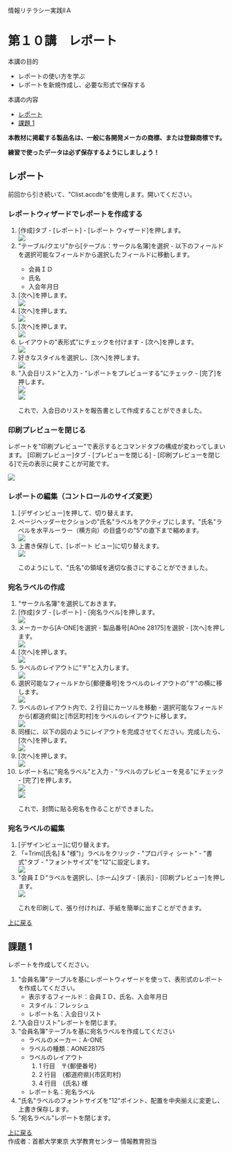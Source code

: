<!DOCTYPE HTML PUBLIC "-//W3C//DTD HTML 4.01 Transitional//EN" "http://www.w3.org/TR/html4/loose.dtd">
<html>
    <head>
        <meta http-equiv="Content-Type" content="text/html; charset=shift_jis">
        <meta http-equiv="Content-Script-Type" content="text/javascript">
        <meta http-equiv="Content-Style-Type" content="text/css">
        <meta http-equiv="imagetoolbar" content="no">
        <meta name="Author" content="FoundationEducationCenter">
        <title>第１０講　レポート</title>
        <link href="../../style/common.css" rel="stylesheet" type="text/css"></head>
    <body>
        <div class="header">情報リテラシー実践ⅡＡ</div>
        <h1>第１０講　レポート</h1>
        <div class="boxtitle">本講の目的</div>
        <div class="box">
            <ul class="1st">
                <li>レポートの使い方を学ぶ</li>
                <li>レポートを新規作成し、必要な形式で保存する</li>
            </ul>
        </div>
        <div class="boxtitle">本講の内容</div>
        <div class="box">
            <ul>
                <li><a href="#1-1">レポート</a></li>
                <li><a href="#1-2">課題 1</a></li>
            </ul>
        </div>
        <div class="notice">
            <p><strong>本教材に掲載する製品名は、一般に各開発メーカの商標、または登録商標です。</strong></p>
        </div>
        <div class="text">
            <p><strong>練習で使ったデータは必ず保存するようにしましょう！</strong></p>
        </div>
        <h2><a name="1-1"></a>レポート</h2>
        <div class="text">
            <p>前回から引き続いて、"Clist.accdb"を使用します。開いてください。</p>
        </div>
        <h3>レポートウィザードでレポートを作成する</h3>
        <div class="text">
            <ol>
                <li>[作成]タブ - [レポート] - [レポート ウィザード]を押します。</li>
                <div class="img"><img src="pic/list1.png"></div>
                <li>"テーブル/クエリ"から[テーブル：サークル名簿]を選択 - 以下のフィールドを選択可能なフィールドから選択したフィールドに移動します。</li>
                <ul>
                    <li>会員ＩＤ</li>
                    <li>氏名</li>
                    <li>入会年月日</li>
                </ul>
                <li>[次へ]を押します。</li>
                <div class="img"><img src="pic/list2.png"></div>
                <li>[次へ]を押します。</li>
                <div class="img"><img src="pic/list3.png"></div>
                <li>[次へ]を押します。</li>
                <div class="img"><img src="pic/list4.png"></div>
                <li>レイアウトの"表形式"にチェックを付けます - [次へ]を押します。</li>
                <div class="img"><img src="pic/list5.png"></div>
                <li>好きなスタイルを選択し、[次へ]を押します。</li>
                <div class="img"><img src="pic/list6.png"></div>
                <li>"入会日リスト"と入力 - "レポートをプレビューする"にチェック - [完了]を押します。</li>
                <div class="img"><img src="pic/list7.png"></div>
                <div class="img"><img src="pic/list8.png"></div>
                <p>これで、入会日のリストを報告書として作成することができました。</p>
            </ol>
        </div>
        <h3>印刷プレビューを閉じる</h3>
        <div class="text">
            <p>レポートを"印刷プレビュー"で表示するとコマンドタブの構成が変わってしまいます。
            [印刷プレビュー]タブ - [プレビューを閉じる] - [印刷プレビューを閉じる]で元の表示に戻すことが可能です。</p>
            <div class="img"><img src="pic/preview.png"></div>
        </div>
        <h3>レポートの編集（コントロールのサイズ変更）</h3>
        <div class="text">
            <ol>
                <li>[デザインビュー]を押して、切り替えます。</li>
                <li>ページヘッダーセクションの"氏名"ラベルをアクティブにします。"氏名"ラベルを水平ルーラー（横方向）の目盛りの"5"の直下まで縮めます。</li>
                <div class="img"><img src="pic/report1.png"></div>
                <li>上書き保存して、[レポート ビュー]に切り替えます。</li>
                <div class="img"><img src="pic/report2.png"></div>
                <p>このようにして、"氏名"の領域を適切な長さにすることができました。</p>
            </ol>
        </div>
        <h3>宛名ラベルの作成</h3>
        <div class="text">
            <ol>
                <li>"サークル名簿"を選択しておきます。</li>
                <li>[作成]タブ - [レポート] - [宛名ラベル]を押します。</li>
                <div class="img"><img src="pic/postcard1.png"></div>
                <li>メーカーから[A-ONE]を選択 - 製品番号[AOne 28175]を選択 - [次へ]を押します。</li>
                <div class="img"><img src="pic/postcard2.png"></div>
                <li>[次へ]を押します。</li>
                <div class="img"><img src="pic/postcard3.png"></div>
                <li>ラベルのレイアウトに"〒"と入力します。</li>
                <div class="img"><img src="pic/postcard4.png"></div>
                <li>選択可能なフィールドから[郵便番号]をラベルのレイアウトの"〒"の横に移します。</li>
                <div class="img"><img src="pic/postcard5.png"></div>
                <li>ラベルのレイアウト内で、2 行目にカーソルを移動 - 選択可能なフィールドから[都道府県]と[市区町村]をラベルのレイアウトに移します。</li>
                <div class="img"><img src="pic/postcard6.png"></div>
                <li>同様に、以下の図のようにレイアウトを完成させてください。完成したら、[次へ]を押します。</li>
                <div class="img"><img src="pic/postcard7.png"></div>
                <li>[次へ]を押します。</li>
                <div class="img"><img src="pic/postcard8.png"></div>
                <li>レポート名に"宛名ラベル"と入力 - "ラベルのプレビューを見る"にチェック - [完了]を押します。</li>
                <div class="img"><img src="pic/postcard9.png"></div>
                <div class="img"><img src="pic/postcard10.png"></div>
                <p>これで、封筒に貼る宛名を作ることができました。</p>
                <ol>
                </div>
                <h3>宛名ラベルの編集</h3>
                <div class="text">
                    <ol>
                        <li>[デザインビュー]に切り替えます。</li>
                        <li>「=Trim([氏名] & "様")」ラベルをクリック - "プロパティ シート" - "書式"タブ - "フォントサイズ"を"12"に設定します。</li>
                        <div class="img"><img src="pic/editpc1.png"></div>
                        <li>"会員ＩＤ"ラベルを選択し、[ホーム]タブ - [表示] - [印刷プレビュー]を押します。 </li>
                        <div class="img"><img src="pic/editpc4.png"></div>
                        <p>これを印刷して、張り付ければ、手紙を簡単に出すことができます。</p>
                    </ol>
                </div>
                <div class="navi"><a href="#">上に戻る</a></div>
                <h2><a name="1-2"></a>課題 1</h2>
                <div class="text">
                    <p>レポートを作成してください。</p>
                    <ol>
                        <li>"会員名簿"テーブルを基にレポートウィザードを使って、表形式のレポートを作成してください。
                        <ul>
                            <li>表示するフィールド：会員ＩＤ、氏名、入会年月日</li>
                            <li>スタイル：フレッシュ</li>
                            <li>レポート名：入会日リスト</li>
                        </ul>
                        </li>
                        <li>"入会日リスト"レポートを閉じます。</li>
                        <li>"会員名簿"テーブルを基に宛名ラベルを作成してください
                        <ul>
                            <li>ラベルのメーカー：A-ONE</li>
                            <li>ラベルの種類：AONE28175</li>
                            <li>ラベルのレイアウト
                            <ol>
                                <li>1 行目　〒{郵便番号}</li>
                                <li>2 行目　{都道府県}{市区町村}</li>
                                <li>4 行目　{氏名} 様</li>
                            </ol>
                            </li>
                            <li>レポート名：宛名ラベル</li>
                        </ul>
                        </li>
                        <li>"氏名"ラベルのフォントサイズを"12"ポイント、配置を中央揃えに変更し、上書き保存します。</li>
                        <li>"宛名ラベル"レポートを閉じます。</li>
                    </ol>
                </div>
                <div class="navi"><a href="#">上に戻る</a></div>
                <div class="footer">作成者：首都大学東京 大学教育センター 情報教育担当</div>
            </body>
        </html>
